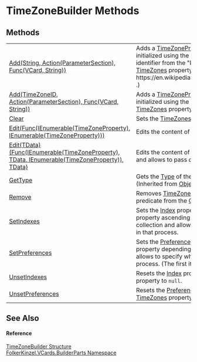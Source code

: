 # TimeZoneBuilder Methods




## Methods
<table>
<tr>
<td><a href="532e511f-a46e-70da-8160-42462041c690.md">Add(String, Action(ParameterSection), Func(VCard, String))</a></td>
<td>Adds a <a href="3d95294e-eb6d-9637-dd41-e876afb4fe20.md">TimeZoneProperty</a> instance, which is newly initialized using the specified <a href="https://learn.microsoft.com/dotnet/api/system.string" target="_blank" rel="noopener noreferrer">String</a>, which represents an identifier from the "IANA Time Zone Database", to the <a href="c07b682f-3b8b-4eff-9286-88369a03a691.md">TimeZones</a> property. (See https://en.wikipedia.org/wiki/List_of_tz_database_time_zones .)</td></tr>
<tr>
<td><a href="9e24b6d7-17bf-4916-bffc-97a233401414.md">Add(TimeZoneID, Action(ParameterSection), Func(VCard, String))</a></td>
<td>Adds a <a href="3d95294e-eb6d-9637-dd41-e876afb4fe20.md">TimeZoneProperty</a> instance, which is newly initialized using the specified <a href="9c826379-198e-f92a-4316-339fc00e08b2.md">TimeZoneID</a> instance, to the <a href="c07b682f-3b8b-4eff-9286-88369a03a691.md">TimeZones</a> property.</td></tr>
<tr>
<td><a href="5d6f03c8-ed33-fa3d-9121-1e175d8b22cf.md">Clear</a></td>
<td>Sets the <a href="c07b682f-3b8b-4eff-9286-88369a03a691.md">TimeZones</a> property to <code>null</code>.</td></tr>
<tr>
<td><a href="96c34647-56d7-ccd0-ebe7-72ed2dfca5d0.md">Edit(Func(IEnumerable(TimeZoneProperty), IEnumerable(TimeZoneProperty)))</a></td>
<td>Edits the content of the <a href="c07b682f-3b8b-4eff-9286-88369a03a691.md">TimeZones</a> property with a delegate.</td></tr>
<tr>
<td><a href="c8fd723a-3bdc-0a70-e602-73ae7199cff6.md">Edit(TData)(Func(IEnumerable(TimeZoneProperty), TData, IEnumerable(TimeZoneProperty)), TData)</a></td>
<td>Edits the content of the <a href="c07b682f-3b8b-4eff-9286-88369a03a691.md">TimeZones</a> property with a delegate and allows to pass <em>data</em> to this delegate.</td></tr>
<tr>
<td><a href="https://learn.microsoft.com/dotnet/api/system.object.gettype" target="_blank" rel="noopener noreferrer">GetType</a></td>
<td>Gets the <a href="https://learn.microsoft.com/dotnet/api/system.type" target="_blank" rel="noopener noreferrer">Type</a> of the current instance.<br />(Inherited from <a href="https://learn.microsoft.com/dotnet/api/system.object" target="_blank" rel="noopener noreferrer">Object</a>)</td></tr>
<tr>
<td><a href="5cb714d4-02b5-d5e4-031a-03e02a396ddc.md">Remove</a></td>
<td>Removes <a href="3d95294e-eb6d-9637-dd41-e876afb4fe20.md">TimeZoneProperty</a> objects that match a specified predicate from the <a href="e113b21a-517e-133e-8e60-9d57fc8eca24.md">GeoCoordinates</a> property.</td></tr>
<tr>
<td><a href="ebb24e7f-c4f1-136e-fbcb-793aa99db750.md">SetIndexes</a></td>
<td>Sets the <a href="70c82664-4c95-c20f-f819-7fba4087eead.md">Index</a> properties of the items in in the <a href="c07b682f-3b8b-4eff-9286-88369a03a691.md">TimeZones</a> property ascending depending on their position in that collection and allows to specify whether to skip empty items in that process.</td></tr>
<tr>
<td><a href="73600509-d1e9-1fd0-e369-c333992b5fa4.md">SetPreferences</a></td>
<td>Sets the <a href="50760592-ebd2-d6c5-16b0-f752af7dada1.md">Preference</a> properties of the items in the <a href="c07b682f-3b8b-4eff-9286-88369a03a691.md">TimeZones</a> property depending on their position in that collection and allows to specify whether to skip empty items in that process. (The first item gets the highest preference <code>1</code>.)</td></tr>
<tr>
<td><a href="9ecd2084-cd4b-a096-4c2f-3c7571c944d8.md">UnsetIndexes</a></td>
<td>Resets the <a href="70c82664-4c95-c20f-f819-7fba4087eead.md">Index</a> properties of the items in in the <a href="c07b682f-3b8b-4eff-9286-88369a03a691.md">TimeZones</a> property to <code>null</code>.</td></tr>
<tr>
<td><a href="41ce1fd0-7a4c-738e-7919-984aa285e95b.md">UnsetPreferences</a></td>
<td>Resets the <a href="50760592-ebd2-d6c5-16b0-f752af7dada1.md">Preference</a> properties of the items in in the <a href="c07b682f-3b8b-4eff-9286-88369a03a691.md">TimeZones</a> property to the lowest value (100).</td></tr>
</table>

## See Also


#### Reference
<a href="30c9180d-cc8b-f5fa-8d6c-2d8b909cdaf7.md">TimeZoneBuilder Structure</a>  
<a href="30716183-7f69-ceb8-b5fe-4d9f23e7fd2b.md">FolkerKinzel.VCards.BuilderParts Namespace</a>  
